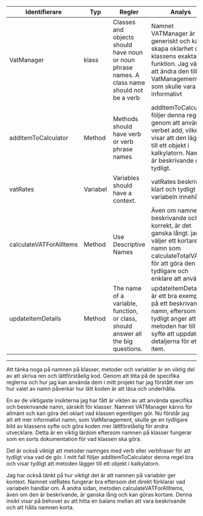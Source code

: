 |Identifierare|	Typ|	Regler|	Analys|
|-------------|----|----------|-------|
|VatManager|	klass|	Classes and objects should have noun or noun phrase names. A class name should not be a verb |	Namnet VATManager är för generiskt och kan skapa oklarhet om klassens exakta funktion. Jag väljer att ändra den till VatManagement, som skulle vara mer informativt |
|addItemToCalculator|	Method|	Methods should have verb or verb phrase names|	addItemToCalculator följer denna regel genom att använda verbet add, vilket visar att den lägger till ett objekt i kalkylatorn. Namnet är beskrivande och tydligt.|
|vatRates|	Variabel|	Variables should have a context.|	vatRates beskriver klart och tydligt vad variabeln innehåller.|
|calculateVATForAllItems| 	Method |	Use Descriptive Names|	Även om namnet är beskrivande och korrekt, är det ganska långt. jag väljer ett kortare namn som calculateTotalVAT för att göra den tydligare och enklare att använda.|
|updateItemDetails|	Method|	The name of a variable, function, or class, should answer all the big questions.|	updateItemDetails är ett bra exempel på ett beskrivande namn, eftersom det tydligt anger att metoden har till syfte att uppdatera detaljerna för ett item.|

----------------------------------

Att tänka noga på namnen på klasser, metoder och variabler är en viktig del av att skriva ren och lättförståelig kod. Genom att titta på de specifika reglerna och hur jag kan använda dem i mitt projekt har jag förstått mer om hur valet av namn påverkar hur lätt koden är att läsa och underhålla.


En av de viktigaste insikterna jag har fått är vikten av att använda specifika och beskrivande namn, särskilt för klasser. Namnet VATManager känns för allmänt och kan göra det oklart vad klassen egentligen gör. Nu förstår jag att ett mer informativt namn, som VatManagement, skulle ge en tydligare bild av klassens syfte och göra koden mer lättförståelig för andra utvecklare. Detta är en viktig lärdom eftersom namnen på klasser fungerar som en sorts dokumentation för vad klassen ska göra.


Det är också viktigt att metoder namnges med verb eller verbfraser för att tydligt visa vad de gör. I mitt fall följer addItemToCalculator denna regel bra och visar tydligt att metoden lägger till ett objekt i kalkylatorn.

Jag har också tänkt på hur viktigt det är att namnen på variabler ger kontext. Namnet vatRates fungerar bra eftersom det direkt förklarar vad variabeln handlar om. Å andra sidan, metoden calculateVATForAllItems, även om den är beskrivande, är ganska lång och kan göras kortare. Denna insikt visar på behovet av att hitta en balans mellan att vara beskrivande och att hålla namnen korta.
